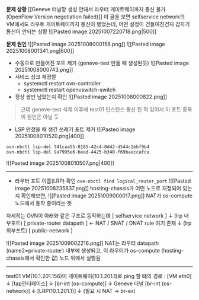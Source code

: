 **문제 상황**
[[Geneve 터널망 생성 안돼서 라우터 게이트웨이까지 통신 불가 (OpenFlow Version negotiation failed)]] 이 글을 보면 selfservice network의 VM에서도 라우트 게이트웨이까지 통신이 됐었는데, 어떤 설정이 건들여진건지 갑자기 통신이 안되는 상황
![[Pasted image 20251007220718.png|500]]

**문제 원인**
![[Pasted image 20251008000158.png]]
![[Pasted image 20251008001341.png|600]]
- 수동으로 만들어진 포트 제거 (geneve-test 만들 때 생성된듯)
	![[Pasted image 20251008000743.png]]
- 서비스 싱크 재정렬
	- systemctl restart ovn-controller
	- systemctl restart openvswitch-switch
- 정상 쌍만 남았는지 확인
	![[Pasted image 20251008000822.png]]

>근데 geneve-test 삭제 이후에 test01 인스턴스 통신 된 적 있어서 이 포트 중복이 원인은 아닐 듯

- LSP 만졌을 때 생긴 쓰레기 포트 제거
![[Pasted image 20251008010520.png|400]]
```
ovn-nbctl lsp-del 341caa55-0185-42c4-8d42-d544c2ebf9b4
ovn-nbctl lsp-del 9a7995e6-bead-4425-b340-f69baeccafca
```
![[Pasted image 20251008010507.png|400]]

---
- 라우터 포트 이름(LRP) 확인 `ovn-nbctl find logical_router_port`
![[Pasted image 20251008235837.png]]
hosting-chassis가 어떤 노드로 지정되어 있는지 확인해보면,
![[Pasted image 20251009000017.png]]
NAT가 os-compute 노드에서 동작 중이라는 뜻

자세히는 OVN이 아래와 같은 구조로 동작하는데
[ selfservice network ] 
        ↓ (lrp 내부포트)
  [ private-router datapath ] ← NAT / SNAT / DNAT rule 여기 존재
        ↓ (lrp 외부포트)
[ public-network ]

![[Pasted image 20251009002216.png]]
NAT는 라우터 datapath (name2=private-router) 내부에 생성되고,
이 라우터가 os-compute (hosting-chassis에서 확인한 값) 노드 위에서 실행됨

---
test01 VM(10.1.201.156)이 게이트웨이(10.1.201.1)로 ping 할 떄의 경로 :
[VM eth0]
   ↓
[tap인터페이스]
   ↓
[br-int (os-compute)]
   ↓ Geneve 터널
[br-int (os-network)]
   ↓
[LRP(10.1.201.1)]
   ↓
(필요 시 NAT → br-ex)

